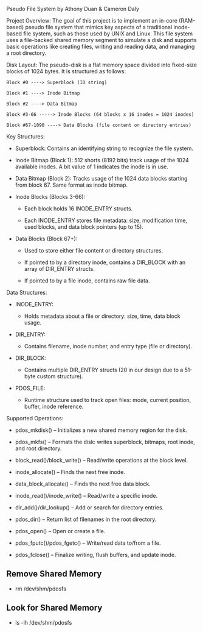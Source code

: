 Pseudo File System by Athony Duan & Cameron Daly

Project Overview:
    The goal of this project is to implement an in-core (RAM-based) pseudo file system that mimics key aspects of a traditional inode-based file system, such as those used by UNIX and Linux. This file system uses a file-backed shared memory segment to simulate a disk and supports basic operations like creating files, writing and reading data, and managing a root directory.

Disk Layout:
    The pseudo-disk is a flat memory space divided into fixed-size blocks of 1024 bytes. It is structured as follows:

    Block #0 ----> Superblock (ID string)

    Block #1 ----> Inode Bitmap

    Block #2 ----> Data Bitmap

    Block #3-66 -----> Inode Blocks (64 blocks x 16 inodes = 1024 inodes)

    Block #67-1090 ----> Data Blocks (file content or directory entries)


Key Structures:

* Superblock: Contains an identifying string to recognize the file system.

* Inode Bitmap (Block 1): 512 shorts (8192 bits) track usage of the 1024 available inodes. A bit value of 1 indicates the inode is in use.

* Data Bitmap (Block 2): Tracks usage of the 1024 data blocks starting from block 67. Same format as inode bitmap.

* Inode Blocks (Blocks 3-66):
    * Each block holds 16 INODE_ENTRY structs.

    * Each INODE_ENTRY stores file metadata: size, modification time, used blocks, and data block pointers (up to 15).

* Data Blocks (Block 67+):
    * Used to store either file content or directory structures.

    * If pointed to by a directory inode, contains a DIR_BLOCK with an array of DIR_ENTRY structs.

    * If pointed to by a file inode, contains raw file data.


Data Structures:

* INODE_ENTRY:
    * Holds metadata about a file or directory: size, time, data block usage.

* DIR_ENTRY:
    * Contains filename, inode number, and entry type (file or directory).

* DIR_BLOCK:
    * Contains multiple DIR_ENTRY structs (20 in our design due to a 51-byte custom structure).

* PDOS_FILE:
    * Runtime structure used to track open files: mode, current position, buffer, inode reference.


Supported Operations:

* pdos_mkdisk() – Initializes a new shared memory region for the disk.

* pdos_mkfs() – Formats the disk: writes superblock, bitmaps, root inode, and root directory.

* block_read()/block_write() – Read/write operations at the block level.

* inode_allocate() – Finds the next free inode.

* data_block_allocate() – Finds the next free data block.

* inode_read()/inode_write() – Read/write a specific inode.

* dir_add()/dir_lookup() – Add or search for directory entries.

* pdos_dir() – Return list of filenames in the root directory.

* pdos_open() – Open or create a file.

* pdos_fputc()/pdos_fgetc() – Write/read data to/from a file.

* pdos_fclose() – Finalize writing, flush buffers, and update inode.




## Remove Shared Memory 
*   rm /dev/shm/pdosfs

## Look for Shared Memory 
*   ls -lh /dev/shm/pdosfs
